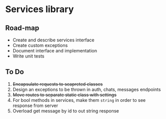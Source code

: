 # Services library

## Road-map

- Create and describe services interface
- Create custom exceptions
- Document interface and implementation
- Write unit tests

## To Do

1. ~~Encapsulate requests to seapreted classes~~
2. Design an exceptions to be thrown in auth, chats, messages endpoints
3. ~~Move routes to separate static class with settings~~
4. For bool methods in services, make them `string` in order to see response from server
5. Overload get message by id to out string response
